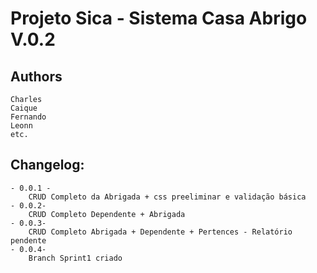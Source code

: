 Projeto Sica - Sistema Casa Abrigo V.0.2
=============================

Authors
-------
	Charles
	Caique
	Fernando
	Leonn	
	etc.

Changelog:
----------
	- 0.0.1 -
		CRUD Completo da Abrigada + css preeliminar e validação básica
	- 0.0.2-
		CRUD Completo Dependente + Abrigada
	- 0.0.3-
		CRUD Completo Abrigada + Dependente + Pertences - Relatório pendente
	- 0.0.4-
		Branch Sprint1 criado

